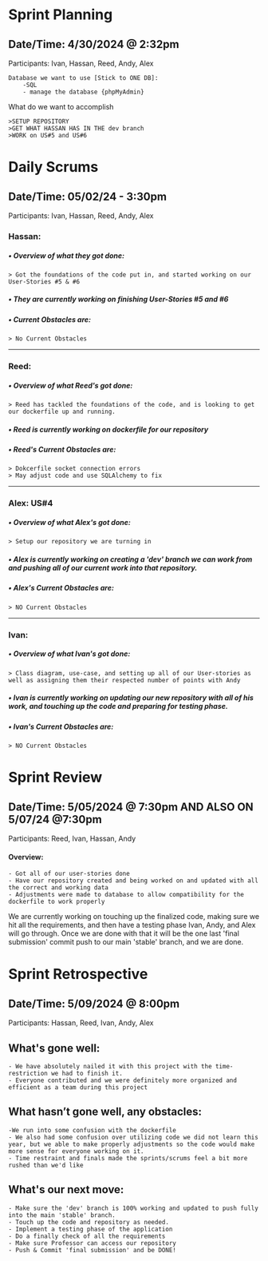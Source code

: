 # Sprint Planning

## Date/Time: 4/30/2024 @ 2:32pm
Participants: Ivan, Hassan, Reed, Andy, Alex
```
Database we want to use [Stick to ONE DB]:
	-SQL
	- manage the database {phpMyAdmin}
```
What do we want to accomplish
```
>SETUP REPOSITORY
>GET WHAT HASSAN HAS IN THE dev branch
>WORK on US#5 and US#6
```

# Daily Scrums
## Date/Time: 05/02/24 - 3:30pm
Participants: Ivan, Hassan, Reed, Andy, Alex

### Hassan:
##### • Overview of what they got done:
```
> Got the foundations of the code put in, and started working on our User-Stories #5 & #6
```
##### • They are currently working on finishing User-Stories #5 and #6

##### • Current Obstacles are:
```
> No Current Obstacles
```
---------------------------------------------------------------------------------------
### Reed: 
##### • Overview of what Reed's got done:
```
> Reed has tackled the foundations of the code, and is looking to get our dockerfile up and running.
```
 
##### • Reed is currently working on dockerfile for our repository

##### • Reed's Current Obstacles are:
```
> Dokcerfile socket connection errors
> May adjust code and use SQLAlchemy to fix
```
---------------------------------------------------------------------------------------
### Alex: US#4
##### • Overview of what Alex's got done:
```
> Setup our repository we are turning in
```

##### • Alex is currently working on creating a 'dev' branch we can work from and pushing all of our current work into that repository.

##### • Alex's Current Obstacles are:
```
> NO Current Obstacles
```
---------------------------------------------------------------------------------------
### Ivan:
##### • Overview of what Ivan's got done:
```
> Class diagram, use-case, and setting up all of our User-stories as well as assigning them their respected number of points with Andy
```

##### • Ivan is currently working on updating our new repository with all of his work, and touching up the code and preparing for testing phase.

##### • Ivan's Current Obstacles are:
```
> NO Current Obstacles
```


# Sprint Review

## Date/Time: 5/05/2024 @ 7:30pm  AND ALSO ON 5/07/24 @7:30pm

Participants: Reed, Ivan, Hassan, Andy

#### Overview:
```
- Got all of our user-stories done
- Have our repository created and being worked on and updated with all the correct and working data
- Adjustments were made to database to allow compatibility for the dockerfile to work properly
```

We are currently working on touching up the finalized code, making sure we hit all the requirements, and then have a testing phase Ivan, Andy, and Alex will go through. Once we are done with that it will be the one last 'final submission' commit push to our main 'stable' branch, and we are done.

 
# Sprint Retrospective

## Date/Time: 5/09/2024 @ 8:00pm

Participants:  Hassan, Reed, Ivan, Andy, Alex

## What's gone well:
```
- We have absolutely nailed it with this project with the time-restriction we had to finish it.
- Everyone contributed and we were definitely more organized and efficient as a team during this project
```

## What hasn’t gone well, any obstacles:
```
-We run into some confusion with the dockerfile
- We also had some confusion over utilizing code we did not learn this year, but we able to make properly adjustments so the code would make more sense for everyone working on it.
- Time restraint and finals made the sprints/scrums feel a bit more rushed than we'd like
```

## What's our next move:
```
- Make sure the 'dev' branch is 100% working and updated to push fully into the main 'stable' branch.
- Touch up the code and repository as needed.
- Implement a testing phase of the application
- Do a finally check of all the requirements
- Make sure Professor can access our repository
- Push & Commit 'final submission' and be DONE!
```
